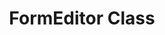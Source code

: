 ---
title: FormEditor Class
type: docs
weight: 100
url: /pt/net/formeditor-class/
description: Esta seção explica como trabalhar com Aspose.PDF Facades usando a classe FormEditor.
lastmod: "2021-06-05"
draft: false
sitemap:
    changefreq: "weekly"
    priority: 0.7
---